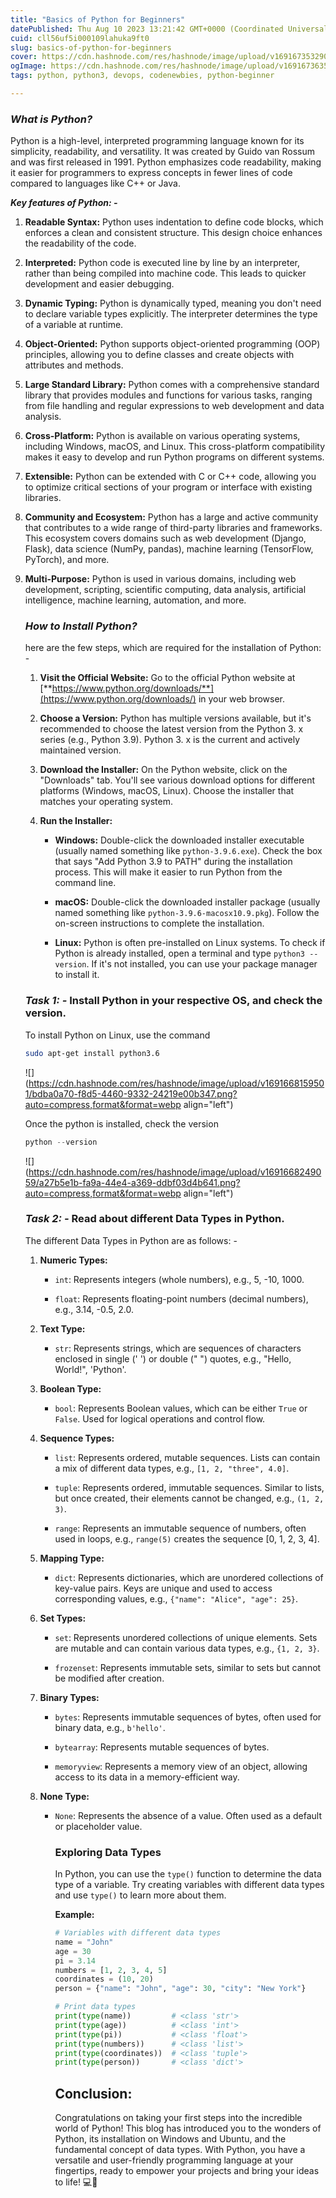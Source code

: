 ```yaml
---
title: "Basics of Python for Beginners"
datePublished: Thu Aug 10 2023 13:21:42 GMT+0000 (Coordinated Universal Time)
cuid: cll56uf5i000109lahuka9ft0
slug: basics-of-python-for-beginners
cover: https://cdn.hashnode.com/res/hashnode/image/upload/v1691673532906/74d954e6-5385-48f5-8efc-6fc33ac2d1fc.png
ogImage: https://cdn.hashnode.com/res/hashnode/image/upload/v1691673635014/dc5bdffa-f63a-48f0-93aa-a8372bc86ba4.png
tags: python, python3, devops, codenewbies, python-beginner

---
```


### ***What is Python?***

Python is a high-level, interpreted programming language known for its simplicity, readability, and versatility. It was created by Guido van Rossum and was first released in 1991. Python emphasizes code readability, making it easier for programmers to express concepts in fewer lines of code compared to languages like C++ or Java.

***Key features of Python: -***

1. **Readable Syntax:** Python uses indentation to define code blocks, which enforces a clean and consistent structure. This design choice enhances the readability of the code.
    
2. **Interpreted:** Python code is executed line by line by an interpreter, rather than being compiled into machine code. This leads to quicker development and easier debugging.
    
3. **Dynamic Typing:** Python is dynamically typed, meaning you don't need to declare variable types explicitly. The interpreter determines the type of a variable at runtime.
    
4. **Object-Oriented:** Python supports object-oriented programming (OOP) principles, allowing you to define classes and create objects with attributes and methods.
    
5. **Large Standard Library:** Python comes with a comprehensive standard library that provides modules and functions for various tasks, ranging from file handling and regular expressions to web development and data analysis.
    
6. **Cross-Platform:** Python is available on various operating systems, including Windows, macOS, and Linux. This cross-platform compatibility makes it easy to develop and run Python programs on different systems.
    
7. **Extensible:** Python can be extended with C or C++ code, allowing you to optimize critical sections of your program or interface with existing libraries.
    
8. **Community and Ecosystem:** Python has a large and active community that contributes to a wide range of third-party libraries and frameworks. This ecosystem covers domains such as web development (Django, Flask), data science (NumPy, pandas), machine learning (TensorFlow, PyTorch), and more.
    
9. **Multi-Purpose:** Python is used in various domains, including web development, scripting, scientific computing, data analysis, artificial intelligence, machine learning, automation, and more.
    
    ### ***How to Install Python?***
    
    here are the few steps, which are required for the installation of Python: -
    
    1. **Visit the Official Website:** Go to the official Python website at [**https://www.python.org/downloads/**](https://www.python.org/downloads/) in your web browser.
        
    2. **Choose a Version:** Python has multiple versions available, but it's recommended to choose the latest version from the Python 3. x series (e.g., Python 3.9). Python 3. x is the current and actively maintained version.
        
    3. **Download the Installer:** On the Python website, click on the "Downloads" tab. You'll see various download options for different platforms (Windows, macOS, Linux). Choose the installer that matches your operating system.
        
    4. **Run the Installer:**
        
        * **Windows:** Double-click the downloaded installer executable (usually named something like `python-3.9.6.exe`). Check the box that says "Add Python 3.9 to PATH" during the installation process. This will make it easier to run Python from the command line.
            
        * **macOS:** Double-click the downloaded installer package (usually named something like `python-3.9.6-macosx10.9.pkg`). Follow the on-screen instructions to complete the installation.
            
        * **Linux:** Python is often pre-installed on Linux systems. To check if Python is already installed, open a terminal and type `python3 --version`. If it's not installed, you can use your package manager to install it.
            
    
    ### ***Task 1: -* Install Python in your respective OS, and check the version.**
    
    To install Python on Linux, use the command
    
    ```bash
    sudo apt-get install python3.6
    ```
    
    ![](https://cdn.hashnode.com/res/hashnode/image/upload/v1691668159501/bdba0a70-f8d5-4460-9332-24219e00b347.png?auto=compress,format&format=webp align="left")
    
    Once the python is installed, check the version
    
    ```python
    python --version
    ```
    
    ![](https://cdn.hashnode.com/res/hashnode/image/upload/v1691668249059/a27b5e1b-fa9a-44e4-a369-ddbf03d4b641.png?auto=compress,format&format=webp align="left")
    
    ### *Task 2: -* Read about different Data Types in Python.
    
    The different Data Types in Python are as follows: -
    
    1. **Numeric Types:**
        
        * `int`: Represents integers (whole numbers), e.g., 5, -10, 1000.
            
        * `float`: Represents floating-point numbers (decimal numbers), e.g., 3.14, -0.5, 2.0.
            
    2. **Text Type:**
        
        * `str`: Represents strings, which are sequences of characters enclosed in single (' ') or double (" ") quotes, e.g., "Hello, World!", 'Python'.
            
    3. **Boolean Type:**
        
        * `bool`: Represents Boolean values, which can be either `True` or `False`. Used for logical operations and control flow.
            
    4. **Sequence Types:**
        
        * `list`: Represents ordered, mutable sequences. Lists can contain a mix of different data types, e.g., `[1, 2, "three", 4.0]`.
            
        * `tuple`: Represents ordered, immutable sequences. Similar to lists, but once created, their elements cannot be changed, e.g., `(1, 2, 3)`.
            
        * `range`: Represents an immutable sequence of numbers, often used in loops, e.g., `range(5)` creates the sequence \[0, 1, 2, 3, 4\].
            
    5. **Mapping Type:**
        
        * `dict`: Represents dictionaries, which are unordered collections of key-value pairs. Keys are unique and used to access corresponding values, e.g., `{"name": "Alice", "age": 25}`.
            
    6. **Set Types:**
        
        * `set`: Represents unordered collections of unique elements. Sets are mutable and can contain various data types, e.g., `{1, 2, 3}`.
            
        * `frozenset`: Represents immutable sets, similar to sets but cannot be modified after creation.
            
    7. **Binary Types:**
        
        * `bytes`: Represents immutable sequences of bytes, often used for binary data, e.g., `b'hello'`.
            
        * `bytearray`: Represents mutable sequences of bytes.
            
        * `memoryview`: Represents a memory view of an object, allowing access to its data in a memory-efficient way.
            
    8. **None Type:**
        
        * `None`: Represents the absence of a value. Often used as a default or placeholder value.
            
            ### **Exploring Data Types**
            
            In Python, you can use the `type()` function to determine the data type of a variable. Try creating variables with different data types and use `type()` to learn more about them.
            
            **Example:**
            
            ```python
            # Variables with different data types
            name = "John"
            age = 30
            pi = 3.14
            numbers = [1, 2, 3, 4, 5]
            coordinates = (10, 20)
            person = {"name": "John", "age": 30, "city": "New York"}
            
            # Print data types
            print(type(name))         # <class 'str'>
            print(type(age))          # <class 'int'>
            print(type(pi))           # <class 'float'>
            print(type(numbers))      # <class 'list'>
            print(type(coordinates))  # <class 'tuple'>
            print(type(person))       # <class 'dict'>
            ```
            
            ## Conclusion:
            
            Congratulations on taking your first steps into the incredible world of Python! This blog has introduced you to the wonders of Python, its installation on Windows and Ubuntu, and the fundamental concept of data types. With Python, you have a versatile and user-friendly programming language at your fingertips, ready to empower your projects and bring your ideas to life! 💻🔧